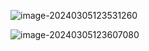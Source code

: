 ![image-20240305123531260](C:\Users\Juan_Cardona\AppData\Roaming\Typora\typora-user-images\image-20240305123531260.png)

![image-20240305123607080](C:\Users\Juan_Cardona\AppData\Roaming\Typora\typora-user-images\image-20240305123607080.png)